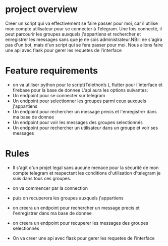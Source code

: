 # project overview
Creer un script qui va effectivement se faire passer pour moi,
 car il utilise mon compte utilisateur pour se connecter à Telegram.
  Une fois connecté, il peut parcourir les groupes auxquels j'appartiens et
   rechercher et enregistrer les messages sans que je ne sois administrateur.NB:il ne s'agira pas d'un bot, mais d'un script qui se fera passer pour moi.
Nous allons faire une api avec flask pour gerer les requetes de l'interface


# Feature requirements
- on va utiliser python pour le script(Telethon’s ), flutter pour l'interface et firebase pour la base de donnee
L'api aura les options suivantes:
- Un endpoint pour se connecter sur telegram
- Un endpoint pour selectionner les groupes parmi ceux auxquels j'appartiens
- Un endpoint pour rechercher un message precis et l'enregistrer dans ma base de donnee
- Un endpoint pour voir les messages des groupes selectionnés
- Un endpoint pour rechercher un utilisateur dans un groupe et voir ses messages

# Rules
- Il s'agit d'un projet legal sans aucune menace pour la sécurité de mon compte telegram et respectant les conditions d'utilisation d'telegram je suis dans tous ces groupes.
- on va commencer par la connection
- puis on recuperera les groupes auxquels j'appartiens
- on creera un endpoint pour rechercher un message precis et l'enregistrer dans ma base de donnee
- on creera un endpoint pour recuperer les messages des groupes selectionnés

- On va creer une api avec flask pour gerer les requetes de l'interface
